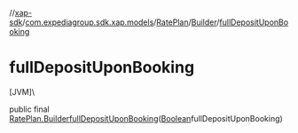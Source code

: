 //[xap-sdk](../../../../index.md)/[com.expediagroup.sdk.xap.models](../../index.md)/[RatePlan](../index.md)/[Builder](index.md)/[fullDepositUponBooking](full-deposit-upon-booking.md)

# fullDepositUponBooking

[JVM]\

public final [RatePlan.Builder](index.md)[fullDepositUponBooking](full-deposit-upon-booking.md)([Boolean](https://docs.oracle.com/javase/8/docs/api/java/lang/Boolean.html)fullDepositUponBooking)
